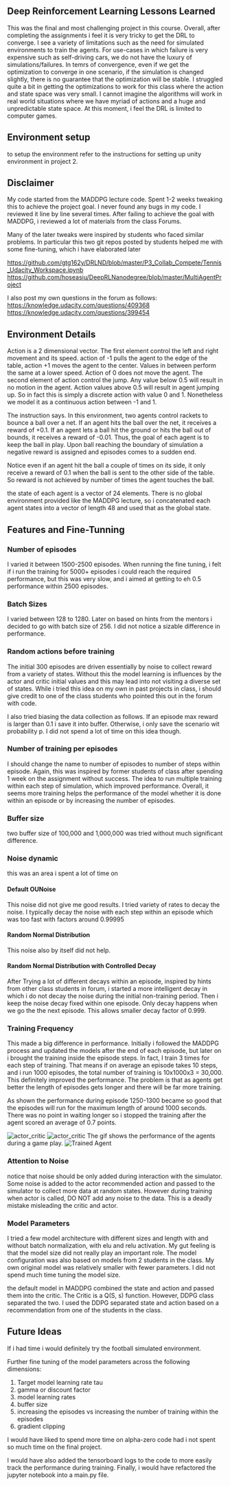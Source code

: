 [//]: # (Image References)
[image1]: ./images/tennis.gif

## Deep Reinforcement Learning Lessons Learned 
This was the final and most challenging project in this course. Overall, after completing the assignments i feel it is very tricky to get the DRL to converge. I see a variety of limitations
such as the need for simulated environments to train the agents. For use-cases in which failure is 
very expensive such as self-driving cars, we do not have the luxury of simulations/failures. In temrs of convergence, even if we get the optimization to converge in one scenario, if the simulation is changed slightly, there is no guarantee that the optimization will be stable. 
I struggled quite a bit in getting the optimizations to work for this class where the action and state space was very small. I cannot imagine the algorithms will work in real world situations where we have myriad of actions and a huge and unpredictable state space. At this moment, i feel the DRL is limited to computer games. 

## Environment setup
to setup the environment refer to the instructions for setting up unity environment in project 2.

## Disclaimer
My code started from the MADDPG lecture code. Spent 1-2 weeks tweaking this to achieve the project goal. I never found any bugs in my code. I reviewed it line by line several times. After failing to achieve the goal with MADDPG, i reviewed a lot of materials from the class Forums.  

Many of the later tweaks were inspired by students who faced similar problems. In particular this two git repos posted by students helped me with some fine-tuning, which i have elaborated later 

https://github.com/gtg162y/DRLND/blob/master/P3_Collab_Compete/Tennis_Udacity_Workspace.ipynb
https://github.com/hoseasiu/DeepRLNanodegree/blob/master/MultiAgentProject

I also post my own questions in the forum as follows:
    https://knowledge.udacity.com/questions/409368
    https://knowledge.udacity.com/questions/399454
    

## Environment Details
Action is a 2 dimensional vector. The first element control the left and right movement and its speed. 
action of -1 pulls the agent to the edge of the table, action +1 moves the agent to the center. Values in between perform the same at a lower speed. Action of 0 does not move the agent. The second element of action control the jump. Any value below 0.5 will result in no motion in the agent. Action values above 0.5 will result in agent jumping up. So in fact this is simply a discrete action with value 0 and 1. Nonetheless we model it as a continuous action between -1 and 1. 

The instruction says. In this environment, two agents control rackets to bounce a ball over a net. If an agent hits the ball over the net, it receives a reward of +0.1. If an agent lets a ball hit the ground or hits the ball out of bounds, it receives a reward of -0.01. Thus, the goal of each agent is to keep the ball in play. Upon ball reaching the boundary of simulation a negative reward is assigned and episodes comes to a sudden end. 

Notice even if an agent hit the ball a couple of times on its side, it only receive a reward of 0.1 when the ball is sent to the other side of the table. So reward is not achieved by number of times the agent touches the ball. 

the state of each agent is a vector of 24 elements. There is no global environment provided like the MADDPG lecture, so i concatenated each agent states into a vector of length 48 and used that as the global state. 


## Features and Fine-Tunning

### Number of episodes
I varied it between 1500-2500 episodes. When running the fine tuning, i felt if i run the training for 5000+ episodes i could reach the required performance, but this was very slow, and i aimed at getting to eh 0.5 performance within 2500 episodes.

### Batch Sizes
I varied between 128 to 1280. Later on based on hints from the mentors i decided to go with batch size of 256. I did not notice a sizable difference in performance.

### Random actions before training
The initial 300 episodes are driven essentially by noise to collect reward from a variety of states. Without this the model learning is influences by the actor and critic initial values and this may lead
into not visiting a diverse set of states. While i tried this idea on my own in past projects in class, i should give credit to one of the class students who pointed this out in the forum with code. 

I also tried biasing the data collection as follows. If an episode max reward is larger than 0.1 i save it into buffer. Otherwise, i only save the scenario wit probability p. I did not spend a lot of time on this idea though.

### Number of training per episodes
I should change the name to number of episodes to number of steps within episode. Again, this was inspired by former students of class after spending 1 week on the assignment without success. The idea to run multiple training within each step of simulation, which improved performance. Overall, it seems more training helps the performance of the model whether it is done within an episode or by increasing the number of episodes.

### Buffer size
two buffer size of 100,000 and 1,000,000 was tried without much significant difference. 

### Noise dynamic
this was an area i spent a lot of time on
#### Default OUNoise
This noise did not give me good results. I tried variety of rates to decay the noise. I typically decay the noise with each step within an episode which was too fast with factors around 0.99995
#### Random Normal Distribution 
This noise also by itself did not help.
#### Random Normal Distribution with Controlled Decay
After Trying a lot of different decays within an episode, inspired by hints from other class students in forum, i started a more intelligent decay in which i do not decay the noise during the initial non-training period. Then i keep the noise decay fixed within one episode. Only decay happens when we go the the next episode. This allows smaller decay factor of 0.999.

### Training Frequency
This made a big difference in performance. Initially i followed the MADDPG process and updated the models after the end of each episode, but later on i brought the training inside the episode steps. In fact, I train 3 times for each step of training. That means if on average an episode takes 10 steps, and i run 1000 episodes, the total number of training is 10x1000x3 = 30,000. This definitely improved the performance. The problem is that as agents get better the length of episodes gets longer and there will be far more training. 

As shown the performance during episode 1250-1300 became so good that the episodes will run for the maximum length of around 1000 seconds. There was no point in waiting longer so i stopped the training after the agent scored an average of 0.7 points. 

![actor_critic](./images/score.png)
![actor_critic](./images/log.png)
The gif shows the performance of the agents during a game play. 
![Trained Agent][image1]

### Attention to Noise
notice that noise should be only added during interaction with the simulator. Some noise is added to the actor recommended action and passed to the simulator to collect more data at random states. However during training when actor is called, DO NOT add any noise to the data. This is a deadly mistake misleading the critic and actor. 

### Model Parameters 
I tried a few model architecture with different sizes and length with and without batch normalization, with elu and relu activation. My gut feeling is that the model size did not really play an important role. The model configuration was also based on models from 2 students in the class. My own original model was relatively smaller with fewer parameters. I did not spend much time tuning the model size. 

the default model in MADDPG combined the state and action and passed them into the critic. The Critic is a Q(S, s) function. However, DDPG class separated the two. I used the DDPG separated state and action based on a recommendation from one of the students in the class. 


## Future Ideas
If i had time i would definitely try the football simulated environment. 

Further fine tuning of the model parameters across the following dimensions:
1. Target model learning rate tau 
2. gamma or discount factor
3. model learning rates
4. buffer size
5. increasing the episodes vs increasing the number of training within the episodes
6. gradient clipping

I would have liked to spend more time on alpha-zero code had i not spent so much time on the final project. 

I would have also added the tensorboard logs to the code to more easily track the performance during training. Finally, i would have refactored the jupyter notebook into a main.py file. 



